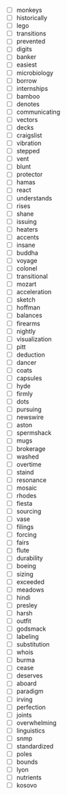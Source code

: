 - [ ] monkeys
- [ ] historically
- [ ] lego
- [ ] transitions
- [ ] prevented
- [ ] digits
- [ ] banker
- [ ] easiest
- [ ] microbiology
- [ ] borrow
- [ ] internships
- [ ] bamboo
- [ ] denotes
- [ ] communicating
- [ ] vectors
- [ ] decks
- [ ] craigslist
- [ ] vibration
- [ ] stepped
- [ ] vent
- [ ] blunt
- [ ] protector
- [ ] hamas
- [ ] react
- [ ] understands
- [ ] rises
- [ ] shane
- [ ] issuing
- [ ] heaters
- [ ] accents
- [ ] insane
- [ ] buddha
- [ ] voyage
- [ ] colonel
- [ ] transitional
- [ ] mozart
- [ ] acceleration
- [ ] sketch
- [ ] hoffman
- [ ] balances
- [ ] firearms
- [ ] nightly
- [ ] visualization
- [ ] pitt
- [ ] deduction
- [ ] dancer
- [ ] coats
- [ ] capsules
- [ ] hyde
- [ ] firmly
- [ ] dots
- [ ] pursuing
- [ ] newswire
- [ ] aston
- [ ] spermshack
- [ ] mugs
- [ ] brokerage
- [ ] washed
- [ ] overtime
- [ ] staind
- [ ] resonance
- [ ] mosaic
- [ ] rhodes
- [ ] fiesta
- [ ] sourcing
- [ ] vase
- [ ] filings
- [ ] forcing
- [ ] fairs
- [ ] flute
- [ ] durability
- [ ] boeing
- [ ] sizing
- [ ] exceeded
- [ ] meadows
- [ ] hindi
- [ ] presley
- [ ] harsh
- [ ] outfit
- [ ] godsmack
- [ ] labeling
- [ ] substitution
- [ ] whois
- [ ] burma
- [ ] cease
- [ ] deserves
- [ ] aboard
- [ ] paradigm
- [ ] irving
- [ ] perfection
- [ ] joints
- [ ] overwhelming
- [ ] linguistics
- [ ] snmp
- [ ] standardized
- [ ] poles
- [ ] bounds
- [ ] lyon
- [ ] nutrients
- [ ] kosovo
